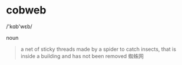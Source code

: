 # cobweb

/'kɑb'wɛb/

noun

>a net of sticky threads made by a spider to catch insects, that is inside a building and has not been removed
>蜘蛛网